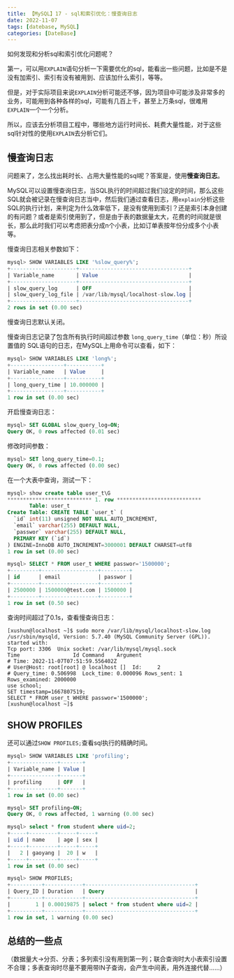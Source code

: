 ```yaml
---
title: 【MySQL】17 - sql和索引优化：慢查询日志
date: 2022-11-07
tags: [datebase, MySQL]
categories: [DateBase]
---
```


如何发现和分析sql和索引优化问题呢？

第一，可以用`EXPLAIN`语句分析一下需要优化的sql，能看出一些问题，比如是不是没有加索引、索引有没有被用到、应该加什么索引，等等。

但是，对于实际项目来说`EXPLAIN`分析可能还不够，因为项目中可能涉及非常多的业务，可能用到各种各样的sql，可能有几百上千，甚至上万条sql，很难用`EXPLAIN`一个一个分析。

所以，应该去分析项目工程中，哪些地方运行时间长、耗费大量性能，对于这些sql针对性的使用`EXPLAIN`去分析它们。

## 慢查询日志

问题来了，怎么找出耗时长、占用大量性能的sql呢？答案是，使用**慢查询日志**。


MySQL可以设置慢查询日志，当SQL执行的时间超过我们设定的时间，那么这些SQL就会被记录在慢查询日志当中，然后我们通过查看日志，用`explain`分析这些SQL的执行计划，来判定为什么效率低下，是没有使用到索引？还是索引本身创建的有问题？或者是索引使用到了，但是由于表的数据量太大，花费的时间就是很长，那么此时我们可以考虑把表分成n个小表，比如订单表按年份分成多个小表等。


慢查询日志相关参数如下：  
```sql
mysql> SHOW VARIABLES LIKE '%slow_query%';
+---------------------+-----------------------------------+
| Variable_name       | Value                             |
+---------------------+-----------------------------------+
| slow_query_log      | OFF                               |
| slow_query_log_file | /var/lib/mysql/localhost-slow.log |
+---------------------+-----------------------------------+
2 rows in set (0.00 sec)
```
慢查询日志默认关闭。

慢查询日志记录了包含所有执行时间超过参数 `long_query_time`（单位：秒）所设置值的 SQL语句的日志，在MySQL上用命令可以查看，如下：  
```sql
mysql> SHOW VARIABLES LIKE 'long%';
+-----------------+-----------+
| Variable_name   | Value     |
+-----------------+-----------+
| long_query_time | 10.000000 |
+-----------------+-----------+
1 row in set (0.00 sec)
```


开启慢查询日志：  
```sql
mysql> SET GLOBAL slow_query_log=ON;
Query OK, 0 rows affected (0.01 sec)
```

修改时间参数：  
```sql
mysql> SET long_query_time=0.1;
Query OK, 0 rows affected (0.00 sec)
```


在一个大表中查询，测试一下：  
```sql
mysql> show create table user_t\G
*************************** 1. row ***************************
       Table: user_t
Create Table: CREATE TABLE `user_t` (
  `id` int(11) unsigned NOT NULL AUTO_INCREMENT,
  `email` varchar(255) DEFAULT NULL,
  `passwor` varchar(255) DEFAULT NULL,
  PRIMARY KEY (`id`)
) ENGINE=InnoDB AUTO_INCREMENT=3000001 DEFAULT CHARSET=utf8
1 row in set (0.00 sec)

mysql> SELECT * FROM user_t WHERE passwor='1500000';
+---------+------------------+---------+
| id      | email            | passwor |
+---------+------------------+---------+
| 2500000 | 1500000@test.com | 1500000 |
+---------+------------------+---------+
1 row in set (0.50 sec)
```

查询时间超过了0.1s，查看慢查询日志：  
```shell
[xushun@localhost ~]$ sudo more /var/lib/mysql/localhost-slow.log
/usr/sbin/mysqld, Version: 5.7.40 (MySQL Community Server (GPL)). started with:
Tcp port: 3306  Unix socket: /var/lib/mysql/mysql.sock
Time                 Id Command    Argument
# Time: 2022-11-07T07:51:59.556402Z
# User@Host: root[root] @ localhost []  Id:     2
# Query_time: 0.506998  Lock_time: 0.000096 Rows_sent: 1  Rows_examined: 2000000
use school;
SET timestamp=1667807519;
SELECT * FROM user_t WHERE passwor='1500000';
[xushun@localhost ~]$ 
```



## SHOW PROFILES

还可以通过`SHOW PROFILES;`查看sql执行的精确时间。

```sql
mysql> SHOW VARIABLES LIKE 'profiling';
+---------------+-------+
| Variable_name | Value |
+---------------+-------+
| profiling     | OFF   |
+---------------+-------+
1 row in set (0.00 sec)

mysql> SET profiling=ON;
Query OK, 0 rows affected, 1 warning (0.00 sec)

mysql> select * from student where uid=2;
+-----+---------+-----+-----+
| uid | name    | age | sex |
+-----+---------+-----+-----+
|   2 | gaoyang |  20 | w   |
+-----+---------+-----+-----+
1 row in set (0.00 sec)

mysql> SHOW PROFILES;
+----------+------------+-----------------------------------+
| Query_ID | Duration   | Query                             |
+----------+------------+-----------------------------------+
|        1 | 0.00019875 | select * from student where uid=2 |
+----------+------------+-----------------------------------+
1 row in set, 1 warning (0.00 sec)
```


## 总结的一些点


（数据量大->分页、分表；多列索引没有用到第一列；联合查询时大小表索引设置不合理；多表查询时尽量不要用带IN子查询，会产生中间表，用外连接代替……）